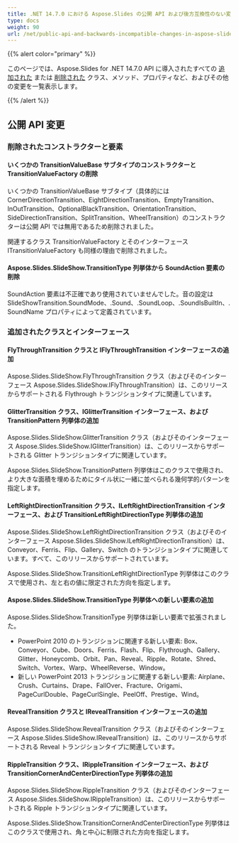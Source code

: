 ```yaml
---
title: .NET 14.7.0 における Aspose.Slides の公開 API および後方互換性のない変更
type: docs
weight: 90
url: /net/public-api-and-backwards-incompatible-changes-in-aspose-slides-for-net-14-7-0/
---
```


{{% alert color="primary" %}} 

このページでは、Aspose.Slides for .NET 14.7.0 API に導入されたすべての [追加された](/slides/net/public-api-and-backwards-incompatible-changes-in-aspose-slides-for-net-14-7-0/) または [削除された](/slides/net/public-api-and-backwards-incompatible-changes-in-aspose-slides-for-net-14-7-0/) クラス、メソッド、プロパティなど、およびその他の変更を一覧表示します。

{{% /alert %}} 
## **公開 API 変更**
### **削除されたコンストラクターと要素**
#### **いくつかの TransitionValueBase サブタイプのコンストラクターと TransitionValueFactory の削除**
いくつかの TransitionValueBase サブタイプ（具体的には CornerDirectionTransition、EightDirectionTransition、EmptyTransition、InOutTransition、OptionalBlackTransition、OrientationTransition、SideDirectionTransition、SplitTransition、WheelTransition）のコンストラクターは公開 API では無用であるため削除されました。

関連するクラス TransitionValueFactory とそのインターフェース ITransitionValueFactory も同様の理由で削除されました。
#### **Aspose.Slides.SlideShow.TransitionType 列挙体から SoundAction 要素の削除**
SoundAction 要素は不正確であり使用されていませんでした。音の設定は SlideShowTransition.SoundMode、.Sound、.SoundLoop、.SoundIsBuiltIn、.SoundName プロパティによって定義されています。
### **追加されたクラスとインターフェース**
#### **FlyThroughTransition クラスと IFlyThroughTransition インターフェースの追加**
Aspose.Slides.SlideShow.FlyThroughTransition クラス（およびそのインターフェース Aspose.Slides.SlideShow.IFlyThroughTransition）は、このリリースからサポートされる Flythrough トランジションタイプに関連しています。
#### **GlitterTransition クラス、IGlitterTransition インターフェース、および TransitionPattern 列挙体の追加**
Aspose.Slides.SlideShow.GlitterTransition クラス（およびそのインターフェース Aspose.Slides.SlideShow.IGlitterTransition）は、このリリースからサポートされる Glitter トランジションタイプに関連しています。

Aspose.Slides.SlideShow.TransitionPattern 列挙体はこのクラスで使用され、より大きな面積を埋めるためにタイル状に一緒に並べられる幾何学的パターンを指定します。
#### **LeftRightDirectionTransition クラス、ILeftRightDirectionTransition インターフェース、および TransitionLeftRightDirectionType 列挙体の追加**
Aspose.Slides.SlideShow.LeftRightDirectionTransition クラス（およびそのインターフェース Aspose.Slides.SlideShow.ILeftRightDirectionTransition）は、Conveyor、Ferris、Flip、Gallery、Switch のトランジションタイプに関連しています。すべて、このリリースからサポートされています。

Aspose.Slides.SlideShow.TransitionLeftRightDirectionType 列挙体はこのクラスで使用され、左と右の値に限定された方向を指定します。
#### **Aspose.Slides.SlideShow.TransitionType 列挙体への新しい要素の追加**
Aspose.Slides.SlideShow.TransitionType 列挙体は新しい要素で拡張されました。

- PowerPoint 2010 のトランジションに関連する新しい要素: Box、Conveyor、Cube、Doors、Ferris、Flash、Flip、Flythrough、Gallery、Glitter、Honeycomb、Orbit、Pan、Reveal、Ripple、Rotate、Shred、Switch、Vortex、Warp、WheelReverse、Window。
- 新しい PowerPoint 2013 トランジションに関連する新しい要素: Airplane、Crush、Curtains、Drape、FallOver、Fracture、Origami、PageCurlDouble、PageCurlSingle、PeelOff、Prestige、Wind。
#### **RevealTransition クラスと IRevealTransition インターフェースの追加**
Aspose.Slides.SlideShow.RevealTransition クラス（およびそのインターフェース Aspose.Slides.SlideShow.IRevealTransition）は、このリリースからサポートされる Reveal トランジションタイプに関連しています。
#### **RippleTransition クラス、IRippleTransition インターフェース、および TransitionCornerAndCenterDirectionType 列挙体の追加**
Aspose.Slides.SlideShow.RippleTransition クラス（およびそのインターフェース Aspose.Slides.SlideShow.IRippleTransition）は、このリリースからサポートされる Ripple トランジションタイプに関連しています。

Aspose.Slides.SlideShow.TransitionCornerAndCenterDirectionType 列挙体はこのクラスで使用され、角と中心に制限された方向を指定します。